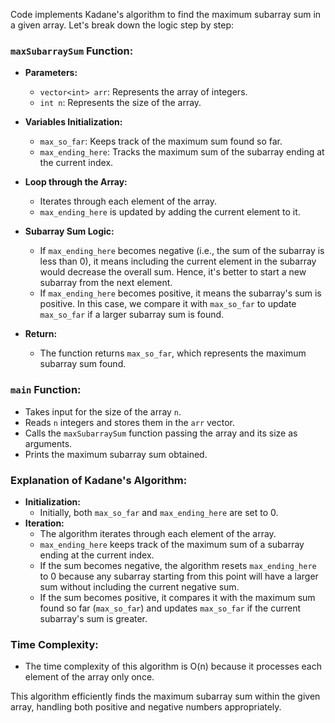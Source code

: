 Code implements Kadane's algorithm to find the maximum subarray sum in a given array. Let's break down the logic step by step:

### `maxSubarraySum` Function:

- **Parameters:** 
  - `vector<int> arr`: Represents the array of integers.
  - `int n`: Represents the size of the array.

- **Variables Initialization:**
  - `max_so_far`: Keeps track of the maximum sum found so far.
  - `max_ending_here`: Tracks the maximum sum of the subarray ending at the current index.

- **Loop through the Array:**
  - Iterates through each element of the array.
  - `max_ending_here` is updated by adding the current element to it.

- **Subarray Sum Logic:**
  - If `max_ending_here` becomes negative (i.e., the sum of the subarray is less than 0), it means including the current element in the subarray would decrease the overall sum. Hence, it's better to start a new subarray from the next element.
  - If `max_ending_here` becomes positive, it means the subarray's sum is positive. In this case, we compare it with `max_so_far` to update `max_so_far` if a larger subarray sum is found.

- **Return:**
  - The function returns `max_so_far`, which represents the maximum subarray sum found.

### `main` Function:
- Takes input for the size of the array `n`.
- Reads `n` integers and stores them in the `arr` vector.
- Calls the `maxSubarraySum` function passing the array and its size as arguments.
- Prints the maximum subarray sum obtained.

### Explanation of Kadane's Algorithm:
- **Initialization:** 
  - Initially, both `max_so_far` and `max_ending_here` are set to 0.
- **Iteration:**
  - The algorithm iterates through each element of the array.
  - `max_ending_here` keeps track of the maximum sum of a subarray ending at the current index.
  - If the sum becomes negative, the algorithm resets `max_ending_here` to 0 because any subarray starting from this point will have a larger sum without including the current negative sum.
  - If the sum becomes positive, it compares it with the maximum sum found so far (`max_so_far`) and updates `max_so_far` if the current subarray's sum is greater.

### Time Complexity:
- The time complexity of this algorithm is O(n) because it processes each element of the array only once.

This algorithm efficiently finds the maximum subarray sum within the given array, handling both positive and negative numbers appropriately.